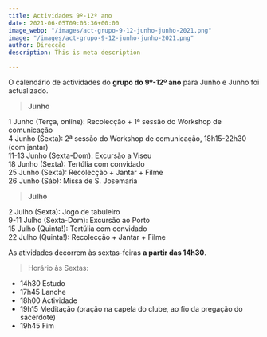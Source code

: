 ```yaml
---
title: Actividades 9º-12º ano
date: 2021-06-05T09:03:36+00:00
image_webp: "/images/act-grupo-9-12-junho-junho-2021.png"
image: "/images/act-grupo-9-12-junho-junho-2021.png"
author: Direcção
description: This is meta description

---
```

O calendário de actividades do **grupo do 9º-12º ano** para Junho e Junho foi actualizado. 

> **Junho**

1 Junho (Terça, online): Recolecção + 1ª sessão do Workshop de comunicação  
4 Junho (Sexta): 2ª sessão do Workshop de comunicação, 18h15-22h30 (com jantar)  
11-13 Junho (Sexta-Dom): Excursão a Viseu  
18 Junho (Sexta): Tertúlia com convidado  
25 Junho (Sexta): Recolecção + Jantar + Filme  
26 Junho (Sáb): Missa de S. Josemaria  

> **Julho**

2 Julho (Sexta): Jogo de tabuleiro  
9-11 Julho (Sexta-Dom): Excursão ao Porto  
15 Julho (Quinta!): Tertúlia com convidado  
22 Julho (Quinta!): Recolecção + Jantar + Filme  

As atividades decorrem às sextas-feiras **a partir das 14h30**. 

> Horário às Sextas:

 * 14h30 Estudo
 * 17h45 Lanche
 * 18h00 Actividade
 * 19h15 Meditação (oração na capela do clube, ao fio da pregação do sacerdote)
 * 19h45 Fim
